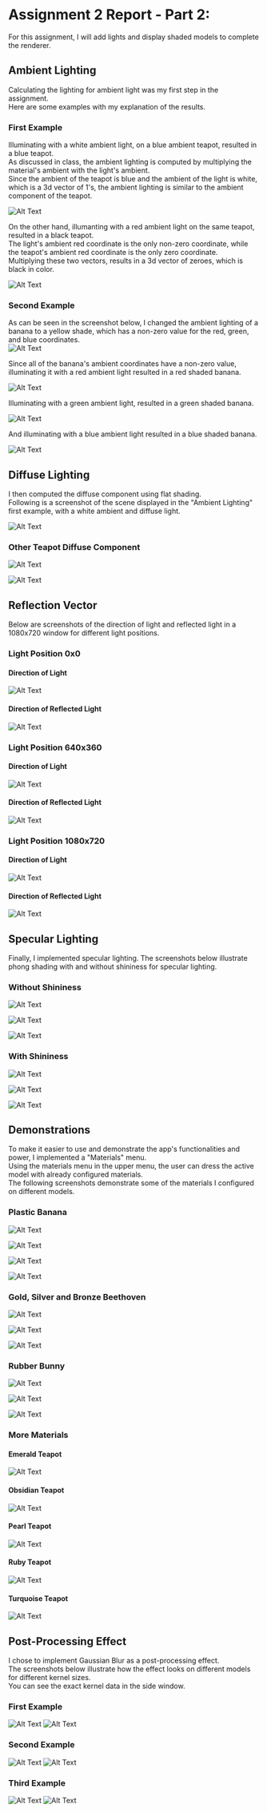 # Assignment 2 Report - Part 2:

For this assignment, I will add lights and display shaded models to complete the renderer.

## Ambient Lighting

Calculating the lighting for ambient light was my first step in the assignment.  
Here are some examples with my explanation of the results.  

### First Example

Illuminating with a white ambient light, on a blue ambient teapot, resulted in a blue teapot.  
As discussed in class, the ambient lighting is computed by multiplying the material's ambient with the light's ambient.  
Since the ambient of the teapot is blue and the ambient of the light is white, which is a 3d vector of 1's, the ambient lighting is similar to the ambient component of the teapot.  
  
![Alt Text](Images/BlueTeapotWhiteLight.png) 
  
On the other hand, illumanting with a red ambient light on the same teapot, resulted in a black teapot.  
The light's ambient red coordinate is the only non-zero coordinate, while the teapot's ambient red coordinate is the only zero coordinate.  
Multiplying these two vectors, results in a 3d vector of zeroes, which is black in color.  
  
![Alt Text](Images/BlueTeapotRedLight.png) 

### Second Example
As can be seen in the screenshot below, I changed the ambient lighting of a banana to a yellow shade, which has a non-zero value for the red, green, and blue coordinates.  
![Alt Text](Images/BananaYellowAmbient.png)  

Since all of the banana's ambient coordinates have a non-zero value, illuminating it with a red ambient light resulted in a red shaded banana.  
  
![Alt Text](Images/BananaRedLight.png)  

Illuminating with a green ambient light, resulted in a green shaded banana. 
  
![Alt Text](Images/BananaGreenLight.png)  

And illuminating with a blue ambient light resulted in a blue shaded banana.  
  
![Alt Text](Images/BananaBlueLight.png)  

## Diffuse Lighting

I then computed the diffuse component using flat shading.  
Following is a screenshot of the scene displayed in the "Ambient Lighting" first example, with a white ambient and diffuse light.  
  
![Alt Text](Images/BlueTeapotDiffuse1.png) 

### Other Teapot Diffuse Component

![Alt Text](Images/BlueTeapotDiffuse2.png) 
  
![Alt Text](Images/BlueTeapotDiffuse3.png) 

## Reflection Vector

Below are screenshots of the direction of light and reflected light in a 1080x720 window for different light positions.  
  
### Light Position 0x0
#### Direction of Light
  
![Alt Text](Images/TeapotL2_0x0.png) 
  
#### Direction of Reflected Light
  
![Alt Text](Images/TeapotR2_0x0.png) 
  
### Light Position 640x360
#### Direction of Light
  
![Alt Text](Images/TeapotL1_640x360.png) 
  
#### Direction of Reflected Light
  
![Alt Text](Images/TeapotR1_640x360.png) 
  

### Light Position 1080x720
#### Direction of Light
  
![Alt Text](Images/TeapotL3_1080x720.png) 
  
#### Direction of Reflected Light
  
![Alt Text](Images/TeapotR3_1080x720.png) 
  
## Specular Lighting

Finally, I implemented specular lighting. 
The screenshots below illustrate phong shading with and without shininess for specular lighting.  

### Without Shininess

![Alt Text](Images/PhongSpecular1.png) 
  
![Alt Text](Images/PhongSpecular2.png) 
  
![Alt Text](Images/PhongSpecular3.png) 

### With Shininess

![Alt Text](Images/PhongSpecularShininess1.png) 
  
![Alt Text](Images/PhongSpecularShininess2.png) 
  
![Alt Text](Images/PhongSpecularShininess3.png) 

## Demonstrations

To make it easier to use and demonstrate the app's functionalities and power, I implemented a "Materials" menu.  
Using the materials menu in the upper menu, the user can dress the active model with already configured materials.  
The following screenshots demonstrate some of the materials I configured on different models.  

### Plastic Banana

![Alt Text](Images/Materials/YellowPlasticBanana.png) 
  
![Alt Text](Images/Materials/CyanPlasticBanana.png) 
  
![Alt Text](Images/Materials/GreenPlasticBanana.png) 
  
![Alt Text](Images/Materials/RedPlasticBanana.png) 

### Gold, Silver and Bronze Beethoven

![Alt Text](Images/Materials/GoldBeethoven.png) 
  
![Alt Text](Images/Materials/SilverBeethoven.png) 
  
![Alt Text](Images/Materials/BronzeBeethoven.png) 

### Rubber Bunny

![Alt Text](Images/Materials/WhiteRubberBunny.png) 
  
![Alt Text](Images/Materials/YellowRubberBunny.png) 
  
![Alt Text](Images/Materials/RedRubberBunny.png) 

### More Materials

#### Emerald Teapot
![Alt Text](Images/Materials/EmeraldTeapot.png) 
  
#### Obsidian Teapot
![Alt Text](Images/Materials/ObsidianTeapot.png) 
  
#### Pearl Teapot
![Alt Text](Images/Materials/PearlTeapot.png) 
  
#### Ruby Teapot
![Alt Text](Images/Materials/RubyTeapot.png) 
  
#### Turquoise Teapot
![Alt Text](Images/Materials/TurquoiseTeapot.png) 
  
## Post-Processing Effect
  
I chose to implement Gaussian Blur as a post-processing effect.  
The screenshots below illustrate how the effect looks on different models for different kernel sizes.  
You can see the exact kernel data in the side window.  

### First Example  
![Alt Text](Images/GaussianBlur/E1Without.png) 
![Alt Text](Images/GaussianBlur/E1With.png) 
### Second Example  
![Alt Text](Images/GaussianBlur/E2Without.png) 
![Alt Text](Images/GaussianBlur/E2With.png) 
### Third Example
![Alt Text](Images/GaussianBlur/E3Without.png) 
![Alt Text](Images/GaussianBlur/E3With.png) 
